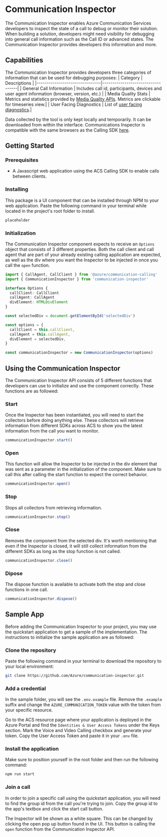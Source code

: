 # Communication Inspector

The Communication Inspector enables Azure Communication Services developers to inspect the state of a call to debug or monitor their solution. When building a solution, developers might need visibility for debugging into general call information such as the Call ID or advanced states. The Communication Inspector provides developers this information and more.

## Capabilities

The Communication Inspector provides developers three categories of information that can be used for debugging purposes:
| Category | Descriptions |
|--------------------------------|-----------------------------------|
| General Call Information | Includes call id, participants, devices and user agent information (browser, version, etc.) |
| Media Quality Stats | Metrics and statistics provided by [Media Quality APIs](https://docs.microsoft.com/azure/communication-services/concepts/voice-video-calling/media-quality-sdk). Metrics are clickable for timeseries view.|
| User Facing Diagnostics | List of [user facing diagnostics](https://docs.microsoft.com/azure/communication-services/concepts/voice-video-calling/user-facing-diagnostics).|

Data collected by the tool is only kept locally and temporarily. It can be downloaded from within the interface.
Communications Inspector is compatible with the same browsers as the Calling SDK [here](https://docs.microsoft.com/azure/communication-services/concepts/voice-video-calling/calling-sdk-features#javascript-calling-sdk-support-by-os-and-browser).

## Getting Started

### Prerequisites

- A Javascript web application using the ACS Calling SDK to enable calls between clients.

### Installing

This package is a UI component that can be installed through NPM to your web application. Paste the following command in your terminal while located in the project's root folder to install.

```bash
placeholder
```

### Initialization

The Communication Inspector component expects to receive an `Options` object that consists of 3 different properties. Both the call client and call agent that are part of your already existing calling application are expected, as well as the div where you want the Inspector to be injected in once you call the `open` function.

```typescript
import { CallAgent, CallClient } from '@azure/communication-calling'
import { CommunicationInspector } from 'communication-inspector'

interface Options {
  callClient: CallClient
  callAgent: CallAgent
  divElement: HTMLDivElement
}

const selectedDiv = document.getElementById('selectedDiv')

const options = {
  callClient = this.callClient,
  callAgent = this.callAgent,
  divElement = selectedDiv,
}

const communicationInspector = new CommunicationInspector(options)
```

## Using the Communication Inspector

The Communication Inspector API consists of 5 different functions that developers can use to initialize and use the component correctly. These functions are as followed:

### Start

Once the Inspector has been instantiated, you will need to start the collectors before doing anything else. These collectors will retrieve information from different SDKs across ACS to show you the latest information from the call you want to monitor.

```typescript
communicationInspector.start()
```

### Open

This function will allow the Inspector to be injected in the div element that was sent as a parameter in the initialization of the component. Make sure to call this after calling the start function to expect the correct behavior.

```typescript
communicationInspector.open()
```

### Stop

Stops all collectors from retrieving information.

```typescript
communicationInspector.stop()
```

### Close

Removes the component from the selected div. It's worth mentioning that even if the Inspector is closed, it will still collect information from the different SDKs as long as the stop function is not called.

```typescript
communicationInspector.close()
```

### Dipose

The dispose function is available to activate both the stop and close functions in one call.

```typescript
communicationInspector.dispose()
```

## Sample App

Before adding the Communication Inspector to your project, you may use the quickstart application to get a sample of the implementation. The instructions to initialize the sample application are as followed:

### Clone the repository

Paste the following command in your terminal to download the repository to your local environment:

```bash
git clone https://github.com/Azure/communication-inspector.git
```

### Add a credential

In the sample folder, you will see the `.env.example` file. Remove the `.example` suffix and change the `AZURE_COMMUNICATION_TOKEN` value with the token from your specific resource.

Go to the ACS resource page where your application is deployed in the Azure Portal and find the `Identities & User Access Tokens` under the Keys section. Mark the Voice and Video Calling checkbox and generate your token. Copy the User Access Token and paste it in your `.env` file.

### Install the application

Make sure to position yourself in the root folder and then run the following command:

```bash
npm run start
```

### Join a call

In order to join a specific call using the quickstart application, you will need to find the group id from the call you're trying to join. Copy the group id to the app's textbox and click the start call button.

The Inspector will be shown as a white square. This can be changed by clicking the open pop up button found in the UI. This button is calling the `open` function from the Communication Inspector API.
